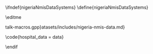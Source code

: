 \ifndef{nigeriaNmisDataSystems}
\define{nigeriaNmisDataSystems}

\editme

talk-macros.gpp}atasets/includes/nigeria-nmis-data.md}

\code{hospital_data = data}

\endif

